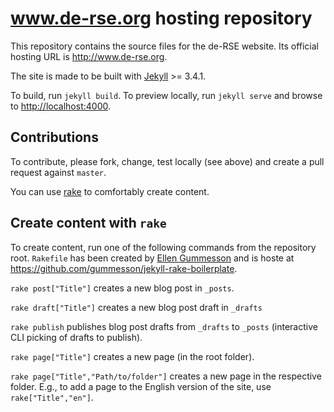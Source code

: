 # www.de-rse.org hosting repository

This repository contains the source files for the de-RSE website. Its official hosting URL is <http://www.de-rse.org>.

The site is made to be built with [Jekyll](https://jekyllrb.com/) >= 3.4.1.

To build, run `jekyll build`. To preview locally, run `jekyll serve` and browse to <http://localhost:4000>.

## Contributions

To contribute, please fork, change, test locally (see above) and create a pull request against `master`.

You can use [rake](http://rake.rubyforge.org/) to comfortably create content.

## Create content with `rake`

To create content, run one of the following commands from the repository root. `Rakefile` has been created by [Ellen Gummesson](http://ellengummesson.com/) and is hoste at <https://github.com/gummesson/jekyll-rake-boilerplate>.

`rake post["Title"]` creates a new blog post in `_posts`.

`rake draft["Title"]` creates a new blog post draft in `_drafts`

`rake publish` publishes blog post drafts from `_drafts` to `_posts` (interactive CLI picking of drafts to publish).

`rake page["Title"]` creates a new page (in the root folder).

`rake page["Title","Path/to/folder"]` creates a new page in the respective folder. E.g., to add a page to the English version of the site, use `rake["Title","en"]`.
